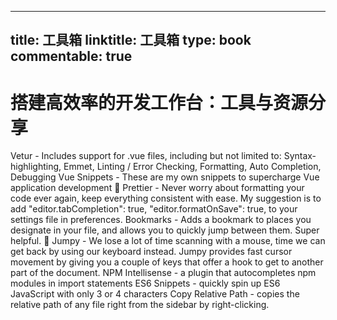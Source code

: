 
---
title: 工具箱
linktitle: 工具箱
type: book
commentable: true
---

# 搭建高效率的开发工作台：工具与资源分享

Vetur - Includes support for .vue files, including but not limited to: Syntax-highlighting, Emmet, Linting / Error Checking, Formatting, Auto Completion, Debugging
Vue Snippets - These are my own snippets to supercharge Vue application development 🚀
Prettier - Never worry about formatting your code ever again, keep everything consistent with ease. My suggestion is to add "editor.tabCompletion": true, "editor.formatOnSave": true, to your settings file in preferences.
Bookmarks - Adds a bookmark to places you designate in your file, and allows you to quickly jump between them. Super helpful. 🔖
Jumpy - We lose a lot of time scanning with a mouse, time we can get back by using our keyboard instead. Jumpy provides fast cursor movement by giving you a couple of keys that offer a hook to get to another part of the document.
NPM Intellisense - a plugin that autocompletes npm modules in import statements
ES6 Snippets - quickly spin up ES6 JavaScript with only 3 or 4 characters
Copy Relative Path - copies the relative path of any file right from the sidebar by right-clicking.

    